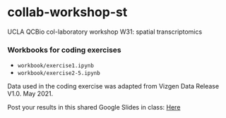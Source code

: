 # collab-workshop-st
UCLA QCBio col-laboratory workshop W31: spatial transcriptomics

### Workbooks for coding exercises
- `workbook/exercise1.ipynb`
- `workbook/exercise2-5.ipynb`

Data used in the coding exercise was adapted from Vizgen Data Release V1.0. May 2021.

Post your results in this shared Google Slides in class: 
[Here](https://docs.google.com/presentation/d/1BJO6ZToXpIzHMMmAR_KNxkT_eZfUxVDnEAvDalDcbEo/edit?usp=sharing)

